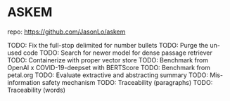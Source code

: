 # ASKEM

repo: <https://github.com/JasonLo/askem>

TODO: Fix the full-stop delimited for number bullets
TODO: Purge the un-used code
TODO: Search for newer model for dense passage retriever
TODO: Containerize with proper vector store
TODO: Benchmark from OpenAI x COVID-19-deepset with BERTScore
TODO: Benchmark from petal.org
TODO: Evaluate extractive and abstracting summary
TODO: Mis-information safety mechanism
TODO: Traceability (paragraphs)
TODO: Traceability (words)
